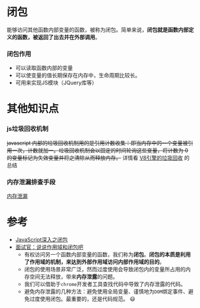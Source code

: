 # 闭包
能够访问其他函数内部变量的函数，被称为闭包。简单来说，**闭包就是函数内部定义的函数，被返回了出去并在外部调用**。

### 闭包作用
- 可以读取函数内部的变量
- 可以使变量的值长期保存在内存中，生命周期比较长。
- 可用来实现JS模块（JQuery库等）

# 其他知识点
### js垃圾回收机制
~~javascript 内部的垃圾回收机制用的是引用计数收集：即当内存中的一个变量被引用一次，计数就加一。垃圾回收机制会以固定的时间轮询这些变量，将计数为 0 的变量标记为失效变量并将之清除从而释放内存。~~
详情看 [V8引擎的垃圾回收](../Browser/V8引擎的垃圾回收.md) 的总结

### 内存泄漏排查手段
[内存泄漏](https://juejin.cn/post/6844904165672484871#heading-15)


# 参考
- [JavaScript深入之闭包](https://github.com/mqyqingfeng/Blog/issues/9)
- [面试官：说说作用域和闭包吧](https://juejin.cn/post/6844904165672484871#heading-9)
    - 有权访问另一个函数内部变量的函数，我们称为**闭包**。**闭包的本质是利用了作用域的机制，来达到外部作用域访问内部作用域的目的**。
    - 闭包的使用场景非常广泛，然而过度使用会导致闭包内的变量所占用的内存空间无法释放，带来**内存泄露**的问题。
    - 我们可以借助于`chrome`开发者工具查找代码中导致了内存泄露的代码。
    - 避免内存泄露的几种方法：避免使用全局变量、谨慎地为`DOM`绑定事件、避免过度使用闭包。最重要的，还是代码规范。 😃